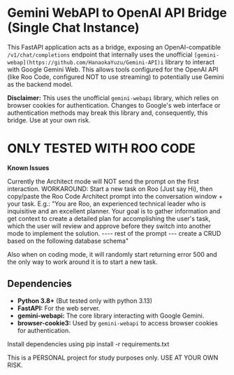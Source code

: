 # Gemini WebAPI to OpenAI API Bridge (Single Chat Instance)  
  
This FastAPI application acts as a bridge, exposing an OpenAI-compatible `/v1/chat/completions` endpoint that internally uses the unofficial `[gemini-webap](https://github.com/HanaokaYuzu/Gemini-API)i` library to interact with Google Gemini Web. This allows tools configured for the OpenAI API (like Roo Code, configured NOT to use streaming) to potentially use Gemini as the backend model.  
  
**Disclaimer:** This uses the unofficial `gemini-webapi` library, which relies on browser cookies for authentication. Changes to Google's web interface or authentication methods may break this library and, consequently, this bridge. Use at your own risk.  

# ONLY TESTED WITH ROO CODE

**Known Issues**

Currently the Architect mode will NOT send the prompt on the first interaction.
WORKAROUND: Start a new task on Roo (Just say Hi), then copy/paste the Roo Code Architect prompt into the conversation window + your task.
E.g.: 
"You are Roo, an experienced technical leader who is inquisitive and an excellent planner. Your goal is to gather information and get context to create a detailed plan for accomplishing the user's task, which the user will review and approve before they switch into another mode to implement the solution.
---- rest of the prompt ---
create a CRUD based on the following database schema"

Also when on coding mode, it will randomly start returning error 500 and the only way to work around it is to start a new task.
  
## Dependencies  
  
* **Python 3.8+** (But tested only with python 3.13)  
* **FastAPI:** For the web server.  
* **gemini-webapi:** The core library interacting with Google Gemini.  
* **browser-cookie3:** Used by `gemini-webapi` to access browser cookies for authentication.  
  
Install dependencies using pip install -r requirements.txt

This is a PERSONAL project for study purposes only. USE AT YOUR OWN RISK.